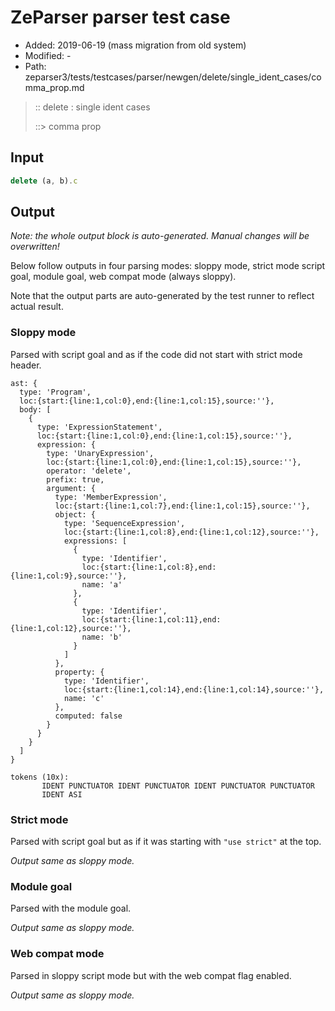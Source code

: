 # ZeParser parser test case

- Added: 2019-06-19 (mass migration from old system)
- Modified: -
- Path: zeparser3/tests/testcases/parser/newgen/delete/single_ident_cases/comma_prop.md

> :: delete : single ident cases
>
> ::> comma prop

## Input

`````js
delete (a, b).c
`````

## Output

_Note: the whole output block is auto-generated. Manual changes will be overwritten!_

Below follow outputs in four parsing modes: sloppy mode, strict mode script goal, module goal, web compat mode (always sloppy).

Note that the output parts are auto-generated by the test runner to reflect actual result.

### Sloppy mode

Parsed with script goal and as if the code did not start with strict mode header.

`````
ast: {
  type: 'Program',
  loc:{start:{line:1,col:0},end:{line:1,col:15},source:''},
  body: [
    {
      type: 'ExpressionStatement',
      loc:{start:{line:1,col:0},end:{line:1,col:15},source:''},
      expression: {
        type: 'UnaryExpression',
        loc:{start:{line:1,col:0},end:{line:1,col:15},source:''},
        operator: 'delete',
        prefix: true,
        argument: {
          type: 'MemberExpression',
          loc:{start:{line:1,col:7},end:{line:1,col:15},source:''},
          object: {
            type: 'SequenceExpression',
            loc:{start:{line:1,col:8},end:{line:1,col:12},source:''},
            expressions: [
              {
                type: 'Identifier',
                loc:{start:{line:1,col:8},end:{line:1,col:9},source:''},
                name: 'a'
              },
              {
                type: 'Identifier',
                loc:{start:{line:1,col:11},end:{line:1,col:12},source:''},
                name: 'b'
              }
            ]
          },
          property: {
            type: 'Identifier',
            loc:{start:{line:1,col:14},end:{line:1,col:14},source:''},
            name: 'c'
          },
          computed: false
        }
      }
    }
  ]
}

tokens (10x):
       IDENT PUNCTUATOR IDENT PUNCTUATOR IDENT PUNCTUATOR PUNCTUATOR
       IDENT ASI
`````

### Strict mode

Parsed with script goal but as if it was starting with `"use strict"` at the top.

_Output same as sloppy mode._

### Module goal

Parsed with the module goal.

_Output same as sloppy mode._

### Web compat mode

Parsed in sloppy script mode but with the web compat flag enabled.

_Output same as sloppy mode._

